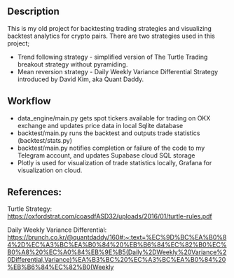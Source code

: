 ## Description

This is my old project for backtesting trading strategies and visualizing backtest analytics for crypto pairs. There are two strategies used in this project;
- Trend following strategy - simplified version of The Turtle Trading breakout strategy without pyramiding.
- Mean reversion strategy - Daily Weekly Variance Differential Strategy introduced by David Kim, aka Quant Daddy.

## Workflow

- data_engine/main.py gets spot tickers available for trading on OKX exchange and updates price data in local Sqlite database
- backtest/main.py runs the backtest and outputs trade statistics (backtest/stats.py)
- backtest/main.py notifies completion or failure of the code to my Telegram account, and updates Supabase cloud SQL storage
- Plotly is used for visualization of trade statistics locally, Grafana for visualization on cloud.

## References:

Turtle Strategy: https://oxfordstrat.com/coasdfASD32/uploads/2016/01/turtle-rules.pdf

Daily Weekly Variance Differential: https://brunch.co.kr/@quantdaddy/160#:~:text=%EC%9D%BC%EA%B0%84%2D%EC%A3%BC%EA%B0%84%20%EB%B6%84%EC%82%B0%EC%B0%A8%20%EC%A0%84%EB%9E%B5(Daily%2DWeekly%20Variance%20Differential,Variance)%EA%B3%BC%20%EC%A3%BC%EA%B0%84%20%EB%B6%84%EC%82%B0(Weekly

